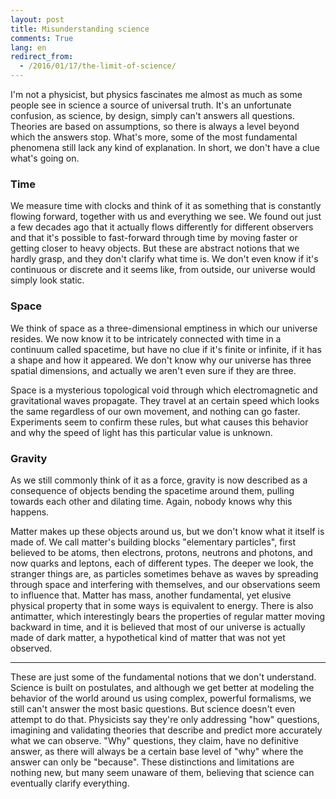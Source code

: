 ```yaml
---
layout: post
title: Misunderstanding science
comments: True
lang: en
redirect_from:
  - /2016/01/17/the-limit-of-science/
---
```


I'm not a physicist, but physics fascinates me almost as much as some people see in science a source of universal truth. It's an unfortunate confusion, as science, by design, simply can't answers all questions. Theories are based on assumptions, so there is always a level beyond which the answers stop. What's more, some of the most fundamental phenomena still lack any kind of explanation. In short, we don't have a clue what's going on.

<!--more-->

### Time

We measure time with clocks and think of it as something that is constantly flowing forward, together with us and everything we see. We found out just a few decades ago that it actually flows differently for different observers and that it's possible to fast-forward through time by moving faster or getting closer to heavy objects. But these are abstract notions that we hardly grasp, and they don't clarify what time is. We don't even know if it's continuous or discrete and it seems like, from outside, our universe would simply look static.

### Space

We think of space as a three-dimensional emptiness in which our universe resides. We now know it to be intricately connected with time in a continuum called spacetime, but have no clue if it's finite or infinite, if it has a shape and how it appeared. We don't know why our universe has three spatial dimensions, and actually we aren't even sure if they are three.

Space is a mysterious topological void through which electromagnetic and gravitational waves propagate. They travel at an certain speed which looks the same regardless of our own movement, and nothing can go faster. Experiments seem to confirm these rules, but what causes this behavior and why the speed of light has this particular value is unknown.  

### Gravity

As we still commonly think of it as a force, gravity is now described as a consequence of objects bending the spacetime around them, pulling towards each other and dilating time. Again, nobody knows why this happens.

Matter makes up these objects around us, but we don't know what it itself is made of. We call matter's building blocks "elementary particles", first believed to be atoms, then electrons, protons, neutrons and photons, and now quarks and leptons, each of different types. The deeper we look, the stranger things are, as particles sometimes behave as waves by spreading through space and interfering with themselves, and our observations seem to influence that. Matter has mass, another fundamental, yet elusive physical property that in some ways is equivalent to energy. There is also antimatter, which interestingly bears the properties of regular matter moving backward in time, and it is believed that most of our universe is actually made of dark matter, a hypothetical kind of matter that was not yet observed.

---

These are just some of the fundamental notions that we don't understand. Science is built on postulates, and although we get better at modeling the behavior of the world around us using complex, powerful formalisms, we still can't answer the most basic questions. But science doesn't even attempt to do that. Physicists say they're only addressing "how" questions, imagining and validating theories that describe and predict more accurately what we can observe. "Why" questions, they claim, have no definitive answer, as there will always be a certain base level of "why" where the answer can only be "because". These distinctions and limitations are nothing new, but many seem unaware of them, believing that science can eventually clarify everything.  
